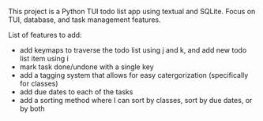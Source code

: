 <!-- Use this file to provide workspace-specific custom instructions to Copilot. For more details, visit https://code.visualstudio.com/docs/copilot/copilot-customization#_use-a-githubcopilotinstructionsmd-file -->

This project is a Python TUI todo list app using textual and SQLite. Focus on TUI, database, and task management features.

List of features to add:
- add keymaps to traverse the todo list using j and k, and add new todo list item using i
- mark task done/undone with a single key
- add a tagging system that allows for easy catergorization (specifically for classes)
- add due dates to each of the tasks
- add a sorting method where I can sort by classes, sort by due dates, or by both